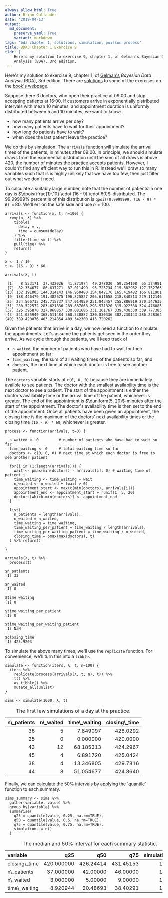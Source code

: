 ```yaml
---
always_allow_html: True
author: Brian Callander
date: '2019-04-13'
output:
  md_document:
    preserve_yaml: True
    variant: markdown
tags: 'bda chapter 1, solutions, simulation, poisson process'
title: BDA3 Chapter 1 Exercise 9
tldr: |
    Here's my solution to exercise 9, chapter 1, of Gelman's Bayesian Data
    Analysis (BDA), 3rd edition.
---
```


Here's my solution to exercise 9, chapter 1, of
[Gelman's](https://andrewgelman.com/) *Bayesian Data Analysis* (BDA),
3rd edition. There are
[solutions](http://www.stat.columbia.edu/~gelman/book/solutions.pdf) to
some of the exercises on the [book's
webpage](http://www.stat.columbia.edu/~gelman/book/).

<!--more-->
<div style="display:none">

$\DeclareMathOperator{\dbinomial}{Binomial}  \DeclareMathOperator{\dbern}{Bernoulli}  \DeclareMathOperator{\dpois}{Poisson}  \DeclareMathOperator{\dnorm}{Normal}  \DeclareMathOperator{\dt}{t}  \DeclareMathOperator{\dcauchy}{Cauchy}  \DeclareMathOperator{\dexponential}{Exp}  \DeclareMathOperator{\duniform}{Uniform}  \DeclareMathOperator{\dgamma}{Gamma}  \DeclareMathOperator{\dinvgamma}{InvGamma}  \DeclareMathOperator{\invlogit}{InvLogit}  \DeclareMathOperator{\logit}{Logit}  \DeclareMathOperator{\ddirichlet}{Dirichlet}  \DeclareMathOperator{\dbeta}{Beta}$

</div>

Suppose there 3 doctors, who open their practice at 09:00 and stop
accepting patients at 16:00. If customers arrive in exponentially
distributed intervals with mean 10 minutes, and appointment duration is
uniformly distributed between 5 and 10 minutes, we want to know:

-   how many patients arrive per day?
-   how many patients have to wait for their appointment?
-   how long do patients have to wait?
-   when does the last patient leave the practice?

We do this by simulation. The `arrivals` function will simulate the
arrival times of the patients, in minutes after 09:00. In principle, we
should simulate draws from the exponential distribution until the sum of
all draws is above 420, the number of minutes the practice accepts
patients. However, I couldn't find any efficient way to run this in R.
Instead we'll draw so many variables such that is is highly unlikely
that we have too few, then just filter out what we don't need.

To calculate a suitably large number, note that the number of patients
in one day is
$\dpois(\frac{1}{10} \cdot (16 - 9) \cdot 60)$-distributed. The
99.99999% percentile of this distribution is
`qpois(0.9999999, (16 - 9) * 6) =` 80. We'll err on the safe side and
use $n=100$.

``` {.r}
arrivals <- function(λ, t, n=100) {
  rexp(n, λ) %>% 
    tibble(
      delay = .,
      time = cumsum(delay)
    ) %>% 
    filter(time <= t) %>% 
    pull(time) %>% 
    return()
}

λ <- 1 / 10
t <- (16 - 9) * 60

arrivals(λ, t)
```

     [1]   8.553171  37.432026  41.871974  49.278030  59.254108  65.324981
     [7]  82.334677  86.637271  87.011499  95.725734 115.382962 127.752763
    [13] 132.191805 144.314143 146.950480 154.842176 165.419482 166.811901
    [19] 188.446479 191.482675 196.825827 205.611658 218.840513 229.112146
    [25] 234.566713 245.715737 247.014959 251.843457 255.886919 270.347635
    [31] 280.522572 283.621836 289.637068 298.571320 315.922588 324.476085
    [37] 325.395870 327.868857 330.081686 331.101767 339.438330 339.777383
    [43] 341.035940 368.511484 368.530882 380.830336 382.230143 386.228364
    [49] 389.420076 403.214854 409.342300 413.720262

Given the patients that arrive in a day, we now need a function to
simulate the appointments. Let's assume the patients get seen in the
order they arrive. As we cycle through the patients, we'll keep track of

-   `n_waited`, the number of patients who have had to wait for their
    appointment so far;
-   `time_waiting`, the sum of all waiting times of the patients so far;
    and
-   `doctors`, the next time at which each doctor is free to see another
    patient.

The `doctors` variable starts at `c(0, 0, 0)` because they are
immediately availble to see patients. The doctor with the smallest
availability time is the next doctor to see a patient. The start of the
appointment is either the doctor's availability time or the arrival time
of the patient, whichever is greater. The end of the appointment is
$\duniform(5, 20)$-minutes after the start of the appointment. The
doctor's availability time is then set to the end of the appointment.
Once all patients have been given an appointment, the closing time is
the maximum of the doctors' next availability times or the closing time
`(16 - 9) * 60`, whichever is greater.

``` {.r}
process <- function(arrivals, t=0) {
  
  n_waited <- 0         # number of patients who have had to wait so far
  time_waiting <- 0     # total waiting time so far
  doctors <- c(0, 0, 0) # next time at which each doctor is free to see another patient
  
  for(i in (1:length(arrivals))) {
    wait <- pmax(min(doctors) - arrivals[i], 0) # waiting time of patient i
    time_waiting <- time_waiting + wait
    n_waited <- n_waited + (wait > 0)
    appointment_start <- max(c(min(doctors), arrivals[i]))
    appointment_end <- appointment_start + runif(1, 5, 20)
    doctors[which.min(doctors)] <- appointment_end
  }
  
  list(
    n_patients = length(arrivals),
    n_waited = n_waited,
    time_waiting = time_waiting,
    time_waiting_per_patient = time_waiting / length(arrivals),
    time_waiting_per_waiting_patient = time_waiting / n_waited,
    closing_time = pmax(max(doctors), t)
  ) %>% return()
    
}

arrivals(λ, t) %>% 
  process(t)
```

    $n_patients
    [1] 33

    $n_waited
    [1] 0

    $time_waiting
    [1] 0

    $time_waiting_per_patient
    [1] 0

    $time_waiting_per_waiting_patient
    [1] NaN

    $closing_time
    [1] 425.9203

To simulate the above many times, we'll use the `replicate` function.
For convenience, we'll turn this into a `tibble`.

``` {.r}
simulate <- function(iters, λ, t, n=100) {
  iters %>% 
    replicate(process(arrivals(λ, t, n), t)) %>% 
    t() %>% 
    as_tibble() %>% 
    mutate_all(unlist)
}

sims <- simulate(1000, λ, t)
```

<table class="table table-striped table-hover table-responsive" style="margin-left: auto; margin-right: auto;">
<caption>
The first few simulations of a day at the practice.
</caption>
<thead>
<tr>
<th style="text-align:right;">
n\_patients
</th>
<th style="text-align:right;">
n\_waited
</th>
<th style="text-align:right;">
time\_waiting
</th>
<th style="text-align:right;">
closing\_time
</th>
</tr>
</thead>
<tbody>
<tr>
<td style="text-align:right;">
36
</td>
<td style="text-align:right;">
5
</td>
<td style="text-align:right;">
7.849097
</td>
<td style="text-align:right;">
428.0292
</td>
</tr>
<tr>
<td style="text-align:right;">
25
</td>
<td style="text-align:right;">
0
</td>
<td style="text-align:right;">
0.000000
</td>
<td style="text-align:right;">
420.0000
</td>
</tr>
<tr>
<td style="text-align:right;">
43
</td>
<td style="text-align:right;">
12
</td>
<td style="text-align:right;">
68.185313
</td>
<td style="text-align:right;">
424.2967
</td>
</tr>
<tr>
<td style="text-align:right;">
45
</td>
<td style="text-align:right;">
4
</td>
<td style="text-align:right;">
6.891720
</td>
<td style="text-align:right;">
425.0424
</td>
</tr>
<tr>
<td style="text-align:right;">
38
</td>
<td style="text-align:right;">
4
</td>
<td style="text-align:right;">
13.346805
</td>
<td style="text-align:right;">
429.7816
</td>
</tr>
<tr>
<td style="text-align:right;">
44
</td>
<td style="text-align:right;">
8
</td>
<td style="text-align:right;">
51.054677
</td>
<td style="text-align:right;">
424.8640
</td>
</tr>
</tbody>
</table>
Finally, we can calculate the 50% intervals by applying the `quantile`
function to each summary.

``` {.r}
sims_summary <- sims %>% 
  gather(variable, value) %>% 
  group_by(variable) %>% 
  summarise(
    q25 = quantile(value, 0.25, na.rm=TRUE),
    q50 = quantile(value, 0.5, na.rm=TRUE),
    q75 = quantile(value, 0.75, na.rm=TRUE),
    simulations = n()
  )
```

<table class="table table-striped table-hover table-responsive" style="margin-left: auto; margin-right: auto;">
<caption>
The median and 50% interval for each summary statistic.
</caption>
<thead>
<tr>
<th style="text-align:left;">
variable
</th>
<th style="text-align:right;">
q25
</th>
<th style="text-align:right;">
q50
</th>
<th style="text-align:right;">
q75
</th>
<th style="text-align:right;">
simulations
</th>
</tr>
</thead>
<tbody>
<tr>
<td style="text-align:left;">
closing\_time
</td>
<td style="text-align:right;">
420.000000
</td>
<td style="text-align:right;">
426.24414
</td>
<td style="text-align:right;">
431.45153
</td>
<td style="text-align:right;">
1000
</td>
</tr>
<tr>
<td style="text-align:left;">
n\_patients
</td>
<td style="text-align:right;">
37.000000
</td>
<td style="text-align:right;">
42.00000
</td>
<td style="text-align:right;">
46.00000
</td>
<td style="text-align:right;">
1000
</td>
</tr>
<tr>
<td style="text-align:left;">
n\_waited
</td>
<td style="text-align:right;">
3.000000
</td>
<td style="text-align:right;">
5.00000
</td>
<td style="text-align:right;">
9.00000
</td>
<td style="text-align:right;">
1000
</td>
</tr>
<tr>
<td style="text-align:left;">
time\_waiting
</td>
<td style="text-align:right;">
8.920944
</td>
<td style="text-align:right;">
20.48693
</td>
<td style="text-align:right;">
38.40291
</td>
<td style="text-align:right;">
1000
</td>
</tr>
</tbody>
</table>
